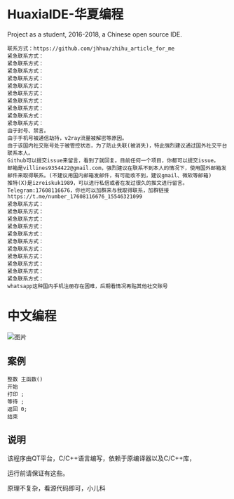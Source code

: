 # HuaxiaIDE-华夏编程
Project as a student, 2016-2018, a Chinese open source IDE.

```
联系方式：https://github.com/jhhua/zhihu_article_for_me
紧急联系方式：
紧急联系方式：
紧急联系方式：
紧急联系方式：
紧急联系方式：
紧急联系方式：
紧急联系方式：
紧急联系方式：
紧急联系方式：
紧急联系方式：
由于封号、禁言。
由于手机号被通信劫持，v2ray流量被解密等原因。
由于该国内社交账号处于被管控状态，为了防止失联(被消失)，特此强烈建议通过国外社交平台联系本人。
Github可以提交issue来留言，看到了就回复。目前任何一个项目，你都可以提交issue。
邮箱是villines9354422@gmail.com，强烈建议在联系不到本人的情况下，使用国外邮箱发邮件来取得联系。(不建议用国内邮箱发邮件，有可能收不到，建议gmail、微软等邮箱)
推特(X)是izreiskuk1989，可以进行私信或者在发过很久的推文进行留言。
Telegram:17608116676，你也可以加群来与我取得联系，加群链接https://t.me/number_17608116676_15546321099
紧急联系方式：
紧急联系方式：
紧急联系方式：
紧急联系方式：
紧急联系方式：
紧急联系方式：
紧急联系方式：
紧急联系方式：
紧急联系方式：
紧急联系方式：
紧急联系方式：
whatsapp这种国内手机注册存在困难，后期看情况再贴其他社交账号
```

# 中文编程
![图片](https://github.com/jhhua/HuaxiaIDE/assets/69577632/46597ea7-4bae-498b-b5a4-f4d6e527f5dc)

## 案例
```
整数 主函数() 
开始 
打印 ; 
等待 ; 
返回 0; 
结束
```


## 说明
该程序由QT平台，C/C++语言编写，依赖于原编译器以及C/C++库，

运行前请保证有这些。

原理不复杂，看源代码即可，小儿科
